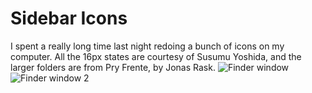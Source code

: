 # Sidebar Icons #

I spent a really long time last night redoing a bunch of icons on my computer. All the 16px states are courtesy of Susumu Yoshida, and the larger folders are from Pry Frente, by Jonas Rask.
<img src="http://www.opt-6.com/grabup/861e22b492b877bb969bff36faf6b4ff.png" alt="Finder window" />
<img src="http://www.opt-6.com/grabup/000f2375e894fa57ce8f72af04224b2a.png" alt="Finder window 2" />